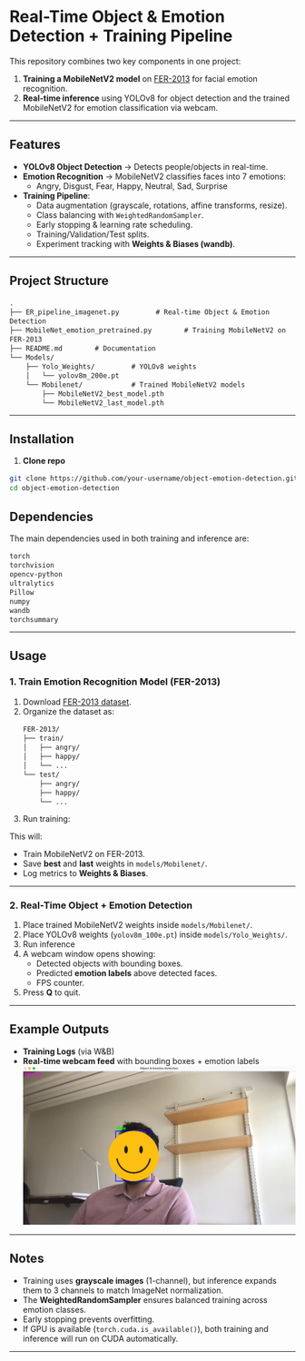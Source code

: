 # Real-Time Object & Emotion Detection + Training Pipeline  

This repository combines two key components in one project:  
1. **Training a MobileNetV2 model** on [FER-2013](https://www.kaggle.com/datasets/msambare/fer2013) for facial emotion recognition.  
2. **Real-time inference** using YOLOv8 for object detection and the trained MobileNetV2 for emotion classification via webcam.  

---

##  Features  
- **YOLOv8 Object Detection** → Detects people/objects in real-time.  
- **Emotion Recognition** → MobileNetV2 classifies faces into 7 emotions:  
  - Angry, Disgust, Fear, Happy, Neutral, Sad, Surprise  
- **Training Pipeline**:  
  - Data augmentation (grayscale, rotations, affine transforms, resize).  
  - Class balancing with `WeightedRandomSampler`.  
  - Early stopping & learning rate scheduling.  
  - Training/Validation/Test splits.  
  - Experiment tracking with **Weights & Biases (wandb)**.  

---

##  Project Structure  
```
.
├── ER_pipeline_imagenet.py         # Real-time Object & Emotion Detection
├── MobileNet_emotion_pretrained.py        # Training MobileNetV2 on FER-2013
├── README.md        # Documentation
└── Models/
    ├── Yolo_Weights/         # YOLOv8 weights
    │   └── yolov8m_200e.pt
    └── Mobilenet/            # Trained MobileNetV2 models
        ├── MobileNetV2_best_model.pth
        └── MobileNetV2_last_model.pth
```

---

##  Installation  

1. **Clone repo**  
```bash
git clone https://github.com/your-username/object-emotion-detection.git
cd object-emotion-detection
```

##  Dependencies  
The main dependencies used in both training and inference are:  
```
torch
torchvision
opencv-python
ultralytics
Pillow
numpy
wandb
torchsummary
```

---

##  Usage  

###  1. Train Emotion Recognition Model (FER-2013)  
1. Download [FER-2013 dataset](https://www.kaggle.com/datasets/msambare/fer2013).  
2. Organize the dataset as:  
   ```
   FER-2013/
   ├── train/
   │   ├── angry/
   │   ├── happy/
   │   └── ...
   └── test/
       ├── angry/
       ├── happy/
       └── ...
   ```
3. Run training:

This will:  
- Train MobileNetV2 on FER-2013.  
- Save **best** and **last** weights in `models/Mobilenet/`.  
- Log metrics to **Weights & Biases**.  

---

###  2. Real-Time Object + Emotion Detection  
1. Place trained MobileNetV2 weights inside `models/Mobilenet/`.  
2. Place YOLOv8 weights (`yolov8m_100e.pt`) inside `models/Yolo_Weights/`.  
3. Run inference
4. A webcam window opens showing:  
   - Detected objects with bounding boxes.  
   - Predicted **emotion labels** above detected faces.  
   - FPS counter.  
5. Press **Q** to quit.  

---

##  Example Outputs  
- **Training Logs** (via W&B)  
- **Real-time webcam feed** with bounding boxes + emotion labels  
![Real-time webcam feed](Asset/Happy.png)

---

##  Notes  
- Training uses **grayscale images** (1-channel), but inference expands them to 3 channels to match ImageNet normalization.  
- The **WeightedRandomSampler** ensures balanced training across emotion classes.  
- Early stopping prevents overfitting.  
- If GPU is available (`torch.cuda.is_available()`), both training and inference will run on CUDA automatically.  

---

